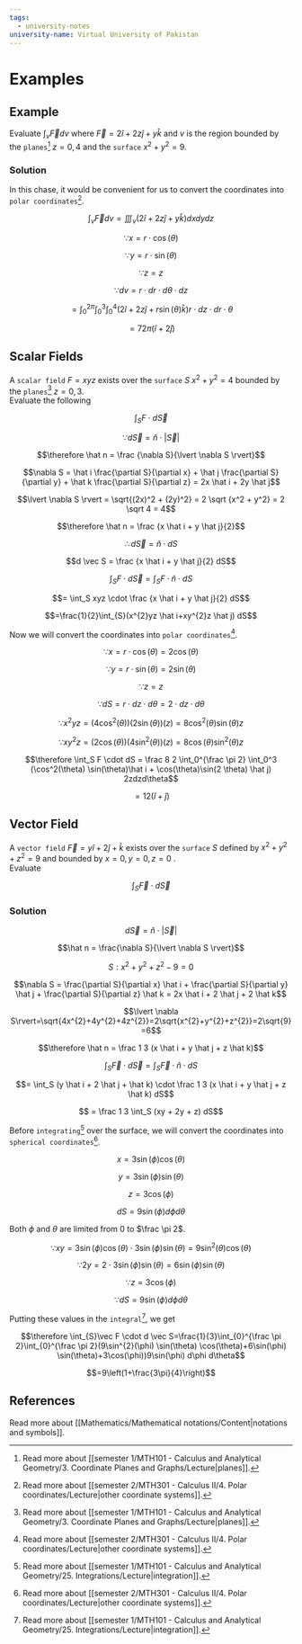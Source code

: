 ```yaml
---
tags:
  - university-notes
university-name: Virtual University of Pakistan
---
```


# Examples
## Example
Evaluate $\int_v \vec F dv$ where $\vec F = 2 \hat i + 2z \hat j + y \hat k$ and $v$ is the region bounded by the `planes`[^1] $z = 0, 4$ and the `surface` $x^2 + y^2 = 9$.

### Solution
In this chase, it would be convenient for us to convert the coordinates into `polar coordinates`[^2].  

$$\int_v \vec F dv = \iiint_v (2 \hat i + 2z \hat j + y \hat k) dxdydz$$

$$\because x = r \cdot \cos(\theta)$$

$$\because y = r \cdot \sin(\theta)$$

$$\because z = z$$

$$\because dv = r \cdot dr \cdot d\theta \cdot dz$$

$$= \int_0^{2 \pi} \int_0^3 \int_0^4 (2 \hat i + 2z \hat j + r \sin (\theta) \hat k) r \cdot dz \cdot dr \cdot \theta$$

$$= 72 \pi (\hat i + 2 \hat j)$$

## Scalar Fields
A `scalar field` $F = xyz$ exists over the `surface` $S$ $x^2 + y^2 = 4$ bounded by the `planes`[^1] $z = 0, 3$.  
Evaluate the following  

$$\int_S F \cdot d \vec S$$

$$\because d \vec S = \hat n \cdot \lvert \vec S \rvert$$

$$\therefore \hat n = \frac {\nabla S}{\lvert \nabla S \rvert}$$

$$\nabla S = \hat i \frac{\partial S}{\partial x} + \hat j \frac{\partial S}{\partial y} + \hat k \frac{\partial S}{\partial z} = 2x \hat i + 2y \hat j$$

$$\lvert \nabla S \rvert = \sqrt{(2x)^2 + (2y)^2} = 2 \sqrt {x^2 + y^2} = 2 \sqrt 4 = 4$$

$$\therefore \hat n = \frac {x \hat i + y \hat j}{2}$$

$$\therefore d \vec S = \hat n \cdot dS$$

$$d \vec S = \frac {x \hat i + y \hat j}{2} dS$$

$$\int_S F \cdot d \vec S = \int_S F \cdot \hat n \cdot dS$$

$$= \int_S xyz \cdot \frac {x \hat i + y \hat j}{2} dS$$

$$=\frac{1}{2}\int_{S}(x^{2}yz \hat i+xy^{2}z \hat j) dS$$

Now we will convert the coordinates into `polar coordinates`[^2].

$$\because x = r \cdot \cos(\theta) = 2 \cos (\theta)$$

$$\because y = r \cdot \sin(\theta) = 2 \sin(\theta)$$

$$\because z = z$$

$$\because dS = r \cdot dz \cdot d \theta = 2 \cdot dz \cdot d\theta$$

$$\because x^{2}yz=(4 \cos^{2}(\theta))(2 \sin(\theta))(z)=8 \cos^{2}(\theta)\sin(\theta) z$$

$$\because xy^{2}z=(2\cos(\theta))(4\sin^{2}(\theta))(z)=8\cos(\theta )\sin^{2}(\theta) z$$

$$\therefore \int_S F \cdot dS = \frac 8 2 \int_0^{\frac \pi 2} \int_0^3 (\cos^2(\theta) \sin(\theta)\hat i + \cos(\theta)\sin(2 \theta) \hat j) 2zdzd\theta$$

$$= 12 (\hat i + \hat j)$$

## Vector Field
A `vector field` $\vec F = y \hat i+ 2 \hat j + \hat k$ exists over the `surface` $S$ defined by $x^2 + y^2+ z^2 = 9$ and bounded by $x = 0, y= 0, z= 0$ .  
Evaluate  

$$\int_S \vec F \cdot d \vec S$$

### Solution

$$d \vec S = \hat n \cdot \lvert \vec S \rvert$$

$$\hat n = \frac{\nabla S}{\lvert \nabla S \rvert}$$

$$S: x^2 + y^2 + z^2 - 9 = 0$$

$$\nabla S = \frac{\partial S}{\partial x} \hat i + \frac{\partial S}{\partial y} \hat j + \frac{\partial S}{\partial z} \hat k = 2x \hat i + 2 \hat j + 2 \hat k$$

$$\lvert \nabla S\rvert=\sqrt{4x^{2}+4y^{2}+4z^{2}}=2\sqrt{x^{2}+y^{2}+z^{2}}=2\sqrt{9}=6$$

$$\therefore \hat n = \frac 1 3 (x \hat i + y \hat j + z \hat k)$$

$$\int_S \vec F \cdot d \vec S = \int_S \vec F \cdot \hat n \cdot dS$$

$$= \int_S (y \hat i + 2 \hat j + \hat k) \cdot \frac 1 3 (x \hat i + y \hat j + z \hat k) dS$$

$$ = \frac 1 3 \int_S (xy + 2y + z) dS$$

Before `integrating`[^3] over the surface, we will convert the coordinates into `spherical coordinates`[^2].  

$$x = 3 \sin (\phi) \cos (\theta)$$

$$y = 3 \sin (\phi) \sin (\theta)$$

$$z = 3 \cos(\phi)$$

$$dS = 9 \sin(\phi) d \phi d \theta$$

Both $\phi$ and $\theta$ are limited from $0$ to $\frac \pi 2$.  

$$\because xy=3 \sin (\phi)\cos(\theta) \cdot 3 \sin(\phi) \sin(\theta) = 9 \sin^{2}(\theta)\cos(\theta)$$

$$\because 2y=2\cdot3 \sin(\phi)\sin(\theta)=6\sin(\phi)\sin(\theta)$$

$$\because z = 3 \cos (\phi)$$

$$\because dS = 9 \sin(\phi) d \phi d \theta$$

Putting these values in the `integral`[^3], we get  

$$\therefore \int_{S}\vec F \cdot d \vec S=\frac{1}{3}\int_{0}^{\frac \pi 2}\int_{0}^{\frac \pi 2}(9\sin^{2}(\phi) \sin(\theta) \cos(\theta)+6\sin(\phi) \sin(\theta)+3\cos(\phi))9\sin(\phi) d\phi d\theta$$

$$=9\left(1+\frac{3\pi}{4}\right)$$

## References
Read more about [[Mathematics/Mathematical notations/Content|notations and symbols]].

[^1]: Read more about [[semester 1/MTH101 - Calculus and Analytical Geometry/3. Coordinate Planes and Graphs/Lecture|planes]].
[^2]: Read more about [[semester 2/MTH301 - Calculus II/4. Polar coordinates/Lecture|other coordinate systems]].
[^3]: Read more about [[semester 1/MTH101 - Calculus and Analytical Geometry/25. Integrations/Lecture|integration]].
